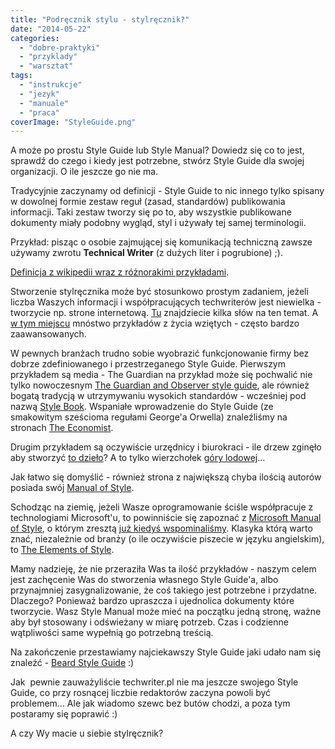 ```yaml
---
title: "Podręcznik stylu - stylręcznik?"
date: "2014-05-22"
categories: 
  - "dobre-praktyki"
  - "przyklady"
  - "warsztat"
tags: 
  - "instrukcje"
  - "jezyk"
  - "manuale"
  - "praca"
coverImage: "StyleGuide.png"
---
```


A może po prostu Style Guide lub Style Manual? Dowiedz się co to jest, sprawdź do czego i kiedy jest potrzebne, stwórz Style Guide dla swojej organizacji. O ile jeszcze go nie ma.

Tradycyjnie zaczynamy od definicji - Style Guide to nic innego tylko spisany w dowolnej formie zestaw reguł (zasad, standardów) publikowania informacji. Taki zestaw tworzy się po to, aby wszystkie publikowane dokumenty miały podobny wygląd, styl i używały tej samej terminologii.

Przykład: pisząc o osobie zajmującej się komunikacją techniczną zawsze używamy zwrotu **Technical Writer** (z dużych liter i pogrubione) ;).

[Definicja z wikipedii wraz z różnorakimi przykładami](http://en.wikipedia.org/wiki/Style_guide).

Stworzenie stylręcznika może być stosunkowo prostym zadaniem, jeżeli liczba Waszych informacji i współpracujących techwriterów jest niewielka - tworzycie np. strone internetową. [Tu](http://alistapart.com/article/creating-style-guides) znajdziecie kilka słów na ten temat. A [w tym miejscu](http://susanjeanrobertson.com/code/style-guide-links/) mnóstwo przykładów z życia wziętych - często bardzo zaawansowanych.

W pewnych branżach trudno sobie wyobrazić funkcjonowanie firmy bez dobrze zdefiniowanego i przestrzeganego Style Guide. Pierwszym przykładem są media - The Guardian na przykład może się pochwalić nie tylko nowoczesnym [The Guardian and Observer style guide](http://www.theguardian.com/info/series/guardian-and-observer-style-guide), ale również bogatą tradycją w utrzymywaniu wysokich standardów - wcześniej pod nazwą [Style Book](http://image.guardian.co.uk/sys-files/Guardian/documents/2003/10/22/1928Styleguide.pdf?guni=Article:promo-tools%20Style%20guide%20info:microapp%20static:Style%20guide:Position7). Wspaniałe wprowadzenie do Style Guide (ze smakowitym sześcioma regułami George'a Orwella) znaleźliśmy na stronach [The Economist](http://www.economist.com/styleguide/introduction).

Drugim przykładem są oczywiście urzędnicy i biurokraci - ile drzew zginęło aby stworzyć [to dzieło](http://www.gpo.gov/fdsys/pkg/GPO-STYLEMANUAL-2008/pdf/GPO-STYLEMANUAL-2008.pdf)? A to tylko wierzchołek [góry lodowej](http://en.wikipedia.org/wiki/List_of_style_guides)...

Jak łatwo się domyślić - również strona z największą chyba ilością autorów posiada swój [Manual of Style](http://en.wikipedia.org/wiki/Wikipedia:Manual_of_Style).

Schodząc na ziemię, jeżeli Wasze oprogramowanie ściśle współpracuje z technologiami Microsoft'u, to powinniście się zapoznać z [Microsoft Manual of Style](http://www.amazon.com/Microsoft-Manual-Style-Corporation/dp/0735648719), o którym zresztą [już kiedyś wspominaliśmy](http://techwriter.pl/naucz-sie-sama-czesc-2/). Klasyka którą warto znać, niezależnie od branży (o ile oczywiście piszecie w języku angielskim), to [The Elements of Style](http://www.amazon.com/Elements-Style-Fourth-William-Strunk/dp/020530902X/ref=sr_1_1?s=books&ie=UTF8&qid=1396863409&sr=1-1&keywords=The+Elements+of+Style%2C+Fourth+Edition).

Mamy nadzieję, że nie przeraziła Was ta ilość przykładów - naszym celem jest zachęcenie Was do stworzenia własnego Style Guide'a, albo przynajmniej zasygnalizowanie, że coś takiego jest potrzebne i przydatne. Dlaczego? Ponieważ bardzo upraszcza i ujednolica dokumenty które tworzycie. Wasz Style Manual może mieć na początku jedną stronę, ważne aby był stosowany i odświeżany w miarę potrzeb. Czas i codzienne wątpliwości same wypełnią go potrzebną treścią.

Na zakończenie przestawiamy najciekawszy Style Guide jaki udało nam się znaleźć - [Beard Style Guide](http://www.beards.org/styles.php) :)

Jak  pewnie zauważyliście techwriter.pl nie ma jeszcze swojego Style Guide, co przy rosnącej liczbie redaktorów zaczyna powoli być problemem... Ale jak wiadomo szewc bez butów chodzi, a poza tym postaramy się poprawić :)

A czy Wy macie u siebie stylręcznik?
